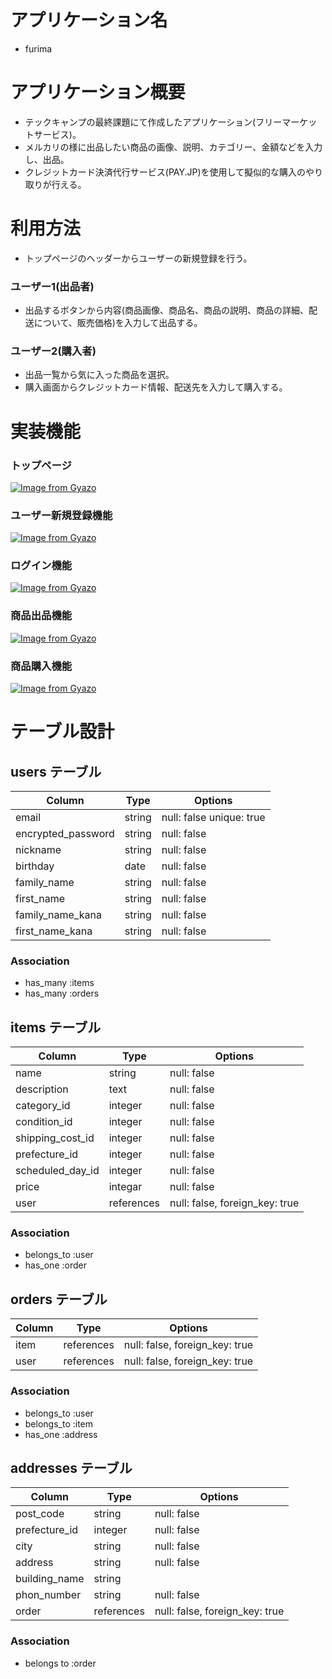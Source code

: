 # アプリケーション名
- furima

# アプリケーション概要
- テックキャンプの最終課題にて作成したアプリケーション(フリーマーケットサービス)。
- メルカリの様に出品したい商品の画像、説明、カテゴリー、金額などを入力し、出品。
- クレジットカード決済代行サービス(PAY.JP)を使用して擬似的な購入のやり取りが行える。

# 利用方法
- トップページのヘッダーからユーザーの新規登録を行う。
### ユーザー1(出品者)
- 出品するボタンから内容(商品画像、商品名、商品の説明、商品の詳細、配送について、販売価格)を入力して出品する。
### ユーザー2(購入者)
- 出品一覧から気に入った商品を選択。
- 購入画面からクレジットカード情報、配送先を入力して購入する。


# 実装機能

### トップページ

[![Image from Gyazo](https://i.gyazo.com/f51d75f759742134a776ba002bcb30cd.gif)](https://gyazo.com/f51d75f759742134a776ba002bcb30cd)


### ユーザー新規登録機能
[![Image from Gyazo](https://i.gyazo.com/50a4586ed06ddc74d30f6c9d28570d2b.gif)](https://gyazo.com/50a4586ed06ddc74d30f6c9d28570d2b)

### ログイン機能
[![Image from Gyazo](https://i.gyazo.com/795c1846c1b5487a86d2e33bc576ebaa.gif)](https://gyazo.com/795c1846c1b5487a86d2e33bc576ebaa)

### 商品出品機能
[![Image from Gyazo](https://i.gyazo.com/d20f93afcdb953a635c2740c0fbc7d83.gif)](https://gyazo.com/d20f93afcdb953a635c2740c0fbc7d83)

### 商品購入機能
[![Image from Gyazo](https://i.gyazo.com/0d27998d9d66b8e74a60af255ce2d314.gif)](https://gyazo.com/0d27998d9d66b8e74a60af255ce2d314)

# テーブル設計
## users テーブル
| Column               | Type   | Options                      |
| ------------------   | ------ | ---------------------------- |
| email                | string | null: false   unique: true   |
| encrypted_password   | string | null: false                  |
| nickname             | string | null: false                  |
| birthday             | date   | null: false                  |
| family_name          | string | null: false                  |
| first_name           | string | null: false                  |
| family_name_kana     | string | null: false                  |
| first_name_kana      | string | null: false                  |



### Association
- has_many :items
- has_many :orders


## items テーブル
| Column           | Type    | Options                        |
| -----------------| ------- | ------------------------------ |
| name             | string  | null: false                    |
| description      | text    | null: false                    |
| category_id      | integer | null: false                    |
| condition_id     | integer | null: false                    |
| shipping_cost_id | integer | null: false                    |
| prefecture_id    | integer | null: false                    |
| scheduled_day_id | integer | null: false                    |
| price            | integar | null: false                    |
| user            | references | null: false, foreign_key: true |

### Association
- belongs_to :user
- has_one :order


## orders テーブル

| Column    | Type       | Options                        |
| ----------| ---------- | ------------------------------ |
| item      | references | null: false, foreign_key: true |
| user      | references | null: false, foreign_key: true |

### Association
- belongs_to :user
- belongs_to :item
- has_one  :address

## addresses テーブル
| Column        | Type      | Options                        |
| --------------| --------  | ------------------------------ |
| post_code     | string    | null: false                    |
| prefecture_id | integer   | null: false                    |
| city          | string    | null: false                    |
| address       | string    | null: false                    |
| building_name | string    |                     |
| phon_number   | string    | null: false                    |
| order         | references| null: false, foreign_key: true |

### Association
- belongs to :order